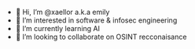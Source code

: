 - 👋 Hi, I’m @xaellor a.k.a emily
- 👀 I’m interested in  software & infosec engineering
- 🌱 I’m currently learning AI
- 💞️ I’m looking to collaborate on OSINT recconaisance

<!--- good luck --->
